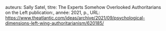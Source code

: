 auteurs: Sally Satel, 
titre: The Experts Somehow Overlooked Authoritarians on the Left
publication:, 
année: 2021, 
p.,
URL: https://www.theatlantic.com/ideas/archive/2021/09/psychological-dimensions-left-wing-authoritarianism/620185/

